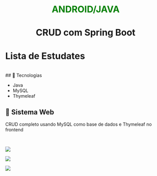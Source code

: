# <P align="center"><font color="green">ANDROID/JAVA</font></P>

# <p align="center">CRUD com Spring Boot<p>

# Lista de Estudates
<br>
## 📝 Tecnologias

- Java
- MySQL
- Thymeleaf

## 📝 Sistema Web

<p align="">CRUD completo usando MySQL como base de dados e Thymeleaf no frontend</p>

<br>

<img src="https://user-images.githubusercontent.com/79487813/224588587-7cb8e283-0099-42b9-868e-028e517a6bc3.gif"/></P>

<img src="https://user-images.githubusercontent.com/79487813/224586445-cda4bcf2-1949-42c5-bfa7-0c348d20251f.png"/></P>

<img src="https://user-images.githubusercontent.com/79487813/224586504-54241be6-9692-44e3-bc58-9b36686248cd.png"/></P>

